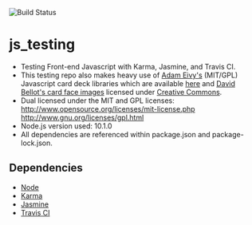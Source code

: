 ![Build Status](https://travis-ci.org/rodtreweek/js_testing.svg)

# js_testing
- Testing Front-end Javascript with Karma, Jasmine, and Travis CI.
- This testing repo also makes heavy use of [Adam Eivy's](https://github.com/atomantic) (MIT/GPL) Javascript card deck libraries which are available [here](https://github.com/atomantic/JavaScript-Playing-Cards) and [David Bellot's card face images](http://david.bellot.free.fr/svg-cards/) licensed under [Creative Commons](http://creativecommons.org/licenses/by-sa/2.5/).
- Dual licensed under the MIT and GPL licenses:
http://www.opensource.org/licenses/mit-license.php
http://www.gnu.org/licenses/gpl.html
- Node.js version used: 10.1.0
- All dependencies are referenced within package.json and package-lock.json.


## Dependencies
- [Node](https://nodejs.org/en/)
- [Karma](https://www.npmjs.com/package/karma)
- [Jasmine](https://jasmine.github.io/)
- [Travis CI](https://travis-ci.org/)
